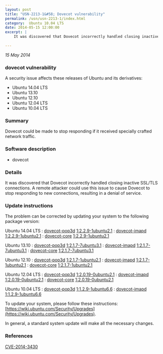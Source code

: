 ```yaml
---
layout: post
title: "USN-2213-1&#58; Dovecot vulnerability"
permalink: /usn/usn-2213-1/index.html
category:  Ubuntu 10.04 LTS
date: 2014-05-15 12:00:00
excerpt: |
    It was discovered that Dovecot incorrectly handled closing inactive SSL/TLS connections. A remote attacker could use this issue to cause Dovecot to stop responding to new connections, resulting in a denial of service. 
    
--- 
```

 
 

*15 May 2014*

### dovecot vulnerability

A security issue affects these releases of Ubuntu and its derivatives:

* Ubuntu 14.04 LTS
* Ubuntu 13.10
* Ubuntu 12.10
* Ubuntu 12.04 LTS
* Ubuntu 10.04 LTS

### Summary

Dovecot could be made to stop responding if it received specially crafted network traffic.

### Software description

* dovecot 

### Details

It was discovered that Dovecot incorrectly handled closing inactive SSL/TLS connections. A remote attacker could use this issue to cause Dovecot to stop responding to new connections, resulting in a denial of service. 

### Update instructions

The problem can be corrected by updating your system to the following package version:

Ubuntu 14.04 LTS
 : [dovecot-pop3d](https://launchpad.net/ubuntu/+source/dovecot) <span> [1:2.2.9-1ubuntu2.1](https://launchpad.net/ubuntu/+source/dovecot/1:2.2.9-1ubuntu2.1) </span> 
 : [dovecot-imapd](https://launchpad.net/ubuntu/+source/dovecot) <span> [1:2.2.9-1ubuntu2.1](https://launchpad.net/ubuntu/+source/dovecot/1:2.2.9-1ubuntu2.1) </span> 
 : [dovecot-core](https://launchpad.net/ubuntu/+source/dovecot) <span> [1:2.2.9-1ubuntu2.1](https://launchpad.net/ubuntu/+source/dovecot/1:2.2.9-1ubuntu2.1) </span> 

Ubuntu 13.10
 : [dovecot-pop3d](https://launchpad.net/ubuntu/+source/dovecot) <span> [1:2.1.7-7ubuntu3.1](https://launchpad.net/ubuntu/+source/dovecot/1:2.1.7-7ubuntu3.1) </span> 
 : [dovecot-imapd](https://launchpad.net/ubuntu/+source/dovecot) <span> [1:2.1.7-7ubuntu3.1](https://launchpad.net/ubuntu/+source/dovecot/1:2.1.7-7ubuntu3.1) </span> 
 : [dovecot-core](https://launchpad.net/ubuntu/+source/dovecot) <span> [1:2.1.7-7ubuntu3.1](https://launchpad.net/ubuntu/+source/dovecot/1:2.1.7-7ubuntu3.1) </span> 

Ubuntu 12.10
 : [dovecot-pop3d](https://launchpad.net/ubuntu/+source/dovecot) <span> [1:2.1.7-1ubuntu2.1](https://launchpad.net/ubuntu/+source/dovecot/1:2.1.7-1ubuntu2.1) </span> 
 : [dovecot-imapd](https://launchpad.net/ubuntu/+source/dovecot) <span> [1:2.1.7-1ubuntu2.1](https://launchpad.net/ubuntu/+source/dovecot/1:2.1.7-1ubuntu2.1) </span> 
 : [dovecot-core](https://launchpad.net/ubuntu/+source/dovecot) <span> [1:2.1.7-1ubuntu2.1](https://launchpad.net/ubuntu/+source/dovecot/1:2.1.7-1ubuntu2.1) </span> 

Ubuntu 12.04 LTS
 : [dovecot-pop3d](https://launchpad.net/ubuntu/+source/dovecot) <span> [1:2.0.19-0ubuntu2.1](https://launchpad.net/ubuntu/+source/dovecot/1:2.0.19-0ubuntu2.1) </span> 
 : [dovecot-imapd](https://launchpad.net/ubuntu/+source/dovecot) <span> [1:2.0.19-0ubuntu2.1](https://launchpad.net/ubuntu/+source/dovecot/1:2.0.19-0ubuntu2.1) </span> 
 : [dovecot-core](https://launchpad.net/ubuntu/+source/dovecot) <span> [1:2.0.19-0ubuntu2.1](https://launchpad.net/ubuntu/+source/dovecot/1:2.0.19-0ubuntu2.1) </span> 

Ubuntu 10.04 LTS
 : [dovecot-pop3d](https://launchpad.net/ubuntu/+source/dovecot) <span> [1:1.2.9-1ubuntu6.6](https://launchpad.net/ubuntu/+source/dovecot/1:1.2.9-1ubuntu6.6) </span> 
 : [dovecot-imapd](https://launchpad.net/ubuntu/+source/dovecot) <span> [1:1.2.9-1ubuntu6.6](https://launchpad.net/ubuntu/+source/dovecot/1:1.2.9-1ubuntu6.6) </span> 

To update your system, please follow these instructions: [https://wiki.ubuntu.com/Security/Upgrades](https://wiki.ubuntu.com/Security/Upgrades).

In general, a standard system update will make all the necessary changes. 

### References

 
 [CVE-2014-3430](http://people.ubuntu.com/~ubuntu-security/cve/CVE-2014-3430)
 

